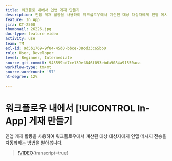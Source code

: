 ```yaml
---
title: 워크플로 내에서 인앱 게재 만들기
description: 인앱 게재 활동을 사용하여 워크플로우에서 계산된 대상 대상자에게 인앱 메시지 전송을 자동화하는 방법을 알아봅니다.
feature: In App
jira: KT-2500
thumbnail: 26226.jpg
doc-type: feature video
activity: use
team: TM
exl-id: 9d5b1769-9f04-45d0-bbce-38cd33c65bb0
role: User, Developer
level: Beginner, Intermediate
source-git-commit: 943599bd7ce139ef846f093ebda9084a91550aca
workflow-type: tm+mt
source-wordcount: '57'
ht-degree: 12%

---
```


# 워크플로우 내에서 [!UICONTROL In-App] 게재 만들기

인앱 게재 활동을 사용하여 워크플로우에서 계산된 대상 대상자에게 인앱 메시지 전송을 자동화하는 방법을 알아봅니다.

>[!VIDEO](https://video.tv.adobe.com/v/38575?learn=on&captions=kor){transcript=true}
